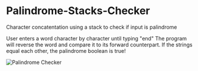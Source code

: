 Palindrome-Stacks-Checker
=========================

Character concatentation using a stack to check if input is palindrome

User enters a word character by character until typing "end"
The program will reverse the word and compare it to its forward counterpart.
If the strings equal each other, the palindrome boolean is true!

![Palindrome Checker](http://i.imgur.com/NsrOp2w.png)
